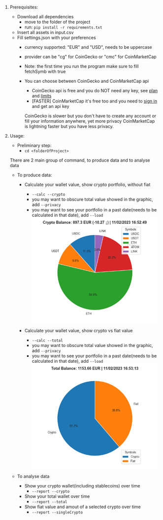 1. Prerequisites:
    * Download all dependencies
      * move to the folder of the project
      * run: `pip install -r requirements.txt`
    * Insert all assets in input.csv
    * Fill settings.json with your preferences
        * currency supported: "EUR" and "USD", needs to be uppercase 
        * provider can be "cg" for CoinGecko or "cmc" for CoinMarketCap
        * Note: the first time you run the program make sure to fill fetchSymb with true
        * You can choose between CoinGecko and CoinMarketCap api
            * CoinGecko api is free and you do NOT need any key, see [plan](https://www.coingecko.com/en/api/pricing) and
            [limits](https://www.coingecko.com/en/api/documentation)
            * [FASTER] CoinMarketCap it's free too and you need to [sign in](https://pro.coinmarketcap.com/login/) and get an api key

            CoinGecko is slower but you don't have to create any account or fill your information anywhere, yet more privacy
            CoinMarketCap is lightning faster but you have less privacy.

2. Usage:
    * Preliminary step:
        * `cd <folderOfProject>`
        
    There are 2 main group of command, to produce data and to analyse data

    * To produce data:
        * Calculate your wallet value, show crypto portfolio, without fiat
            * `--calc --crypto`
            * you may want to obscure total value showed in the graphic, add `--privacy`
            * you may want to see your portfolio in a past date(needs to be calculated in that date), add `--load`
        ![crypto](https://github.com/ste316/calcWalletValue/blob/main/img/crypto.png)

        * Calculate your wallet value, show crypto vs fiat value
            * `--calc --total`
            * you may want to obscure total value showed in the graphic, add `--privacy`
            * you may want to see your portfolio in a past date(needs to be calculated in that date), add `--load`
        ![total](https://github.com/ste316/calcWalletValue/blob/main/img/total.png)

    * To analyse data
        * Show your crypto wallet(including stablecoins) over time
            * `--report --crypto`
        * Show your total wallet over time
            * `--report --total`
        * Show fiat value and amout of a selected crypto over time
            * `--report --singleCrypto`
